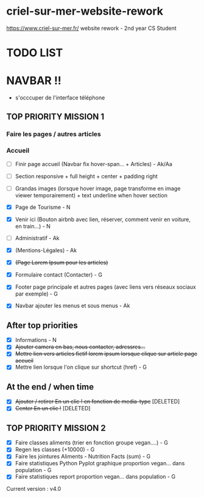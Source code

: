 # criel-sur-mer-website-rework
https://www.criel-sur-mer.fr/ website rework - 2nd year CS Student

# TODO LIST

# NAVBAR !!

- s'occcuper de l'interface téléphone

## TOP PRIORITY MISSION 1
### Faire les pages / autres articles
### Accueil
- [ ] Finir page accueil (Navbar fix hover-span... + Articles) - Ak/Aa
- [ ] Section responsive + full height + center + padding right
- [ ] Grandas images (lorsque hover image, page transforme en image viewer temporairement) + text underline when hover section
- [x] Page de Tourisme - N
- [x] Venir ici (Bouton airbnb avec lien, réserver, comment venir en voiture, en train...) - N
- [ ] Administratif - Ak
- [x] (Mentions-Légales) - Ak
- [x] ~~(Page Lorem Ipsum pour les articles)~~

- [x] Formulaire contact (Contacter) - G
- [x] Footer page principale et autres pages (avec liens vers réseaux sociaux par exemple) - G
- [x] Navbar ajouter les menus et sous menus - Ak


## After top priorities
- [x] Informations - N
- [x] ~~Ajouter camera en bas, nous contacter, adressres...~~
- [x] ~~Mettre lien vers articles fictif lorem ipsum lorsque clique sur article page accueil~~
- [x] Mettre lien lorsque l'on clique sur shortcut (href) - G

## At the end / when time
- [x] ~~Ajouter / retirer En un clic ! en fonction de media-type~~ [DELETED]
- [x] ~~Center En un clic !~~ [DELETED]

## TOP PRIORITY MISSION 2
- [x] Faire classes aliments (trier en fonction groupe vegan....) - G
- [x] Regen les classes (+10000) - G
- [x] Faire les jointures Aliments - Nutrition Facts (sum) - G
- [x] Faire statistiques Python Pyplot graphique proportion vegan... dans population - G
- [x] Faire statistiques report proportion vegan... dans population - G

Current version : v4.0
